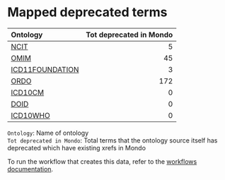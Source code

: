 # Mapped deprecated terms
| Ontology                                                  |   Tot deprecated in Mondo |
|:----------------------------------------------------------|--------------------------:|
| [NCIT](./mapped_deprecated_ncit.md)                       |                         5 |
| [OMIM](./mapped_deprecated_omim.md)                       |                        45 |
| [ICD11FOUNDATION](./mapped_deprecated_icd11foundation.md) |                         3 |
| [ORDO](./mapped_deprecated_ordo.md)                       |                       172 |
| [ICD10CM](./mapped_deprecated_icd10cm.md)                 |                         0 |
| [DOID](./mapped_deprecated_doid.md)                       |                         0 |
| [ICD10WHO](./mapped_deprecated_icd10who.md)               |                         0 |

`Ontology`: Name of ontology    
`Tot deprecated in Mondo`: Total terms that the ontology source itself has deprecated which have existing xrefs in Mondo

To run the workflow that creates this data, refer to the [workflows documentation](../developer/workflows.md).